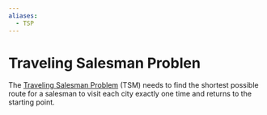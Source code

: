 ```yaml
---
aliases:
  - TSP
---
```


# Traveling Salesman Problen

The [Traveling Salesman Problem](https://wikipedia.org/wiki/travelling_salesman_problem) (TSM) needs to find the shortest possible route for a salesman to visit each city exactly one time and returns to the starting point.